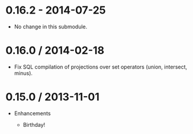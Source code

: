# 0.16.2 - 2014-07-25

* No change in this submodule.

# 0.16.0 / 2014-02-18

* Fix SQL compilation of projections over set operators (union, intersect,
  minus).

# 0.15.0 / 2013-11-01

* Enhancements

  * Birthday!
